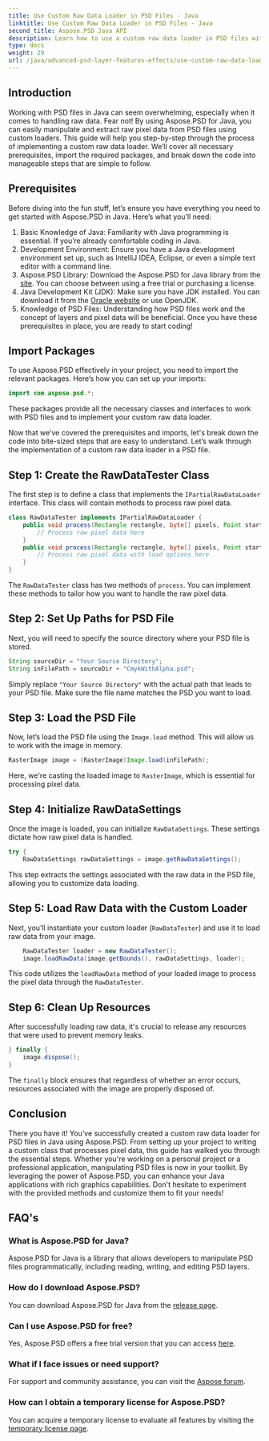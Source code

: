```yaml
---
title: Use Custom Raw Data Loader in PSD Files - Java
linktitle: Use Custom Raw Data Loader in PSD Files - Java
second_title: Aspose.PSD Java API
description: Learn how to use a custom raw data loader in PSD files with Java! This step-by-step guide covers everything from setup to resource cleanup.
type: docs
weight: 29
url: /java/advanced-psd-layer-features-effects/use-custom-raw-data-loader-psd-files/
---
```

## Introduction
Working with PSD files in Java can seem overwhelming, especially when it comes to handling raw data. Fear not! By using Aspose.PSD for Java, you can easily manipulate and extract raw pixel data from PSD files using custom loaders. This guide will help you step-by-step through the process of implementing a custom raw data loader. We’ll cover all necessary prerequisites, import the required packages, and break down the code into manageable steps that are simple to follow.
## Prerequisites
Before diving into the fun stuff, let’s ensure you have everything you need to get started with Aspose.PSD in Java. Here’s what you’ll need:
1. Basic Knowledge of Java: Familiarity with Java programming is essential. If you’re already comfortable coding in Java.
2. Development Environment: Ensure you have a Java development environment set up, such as IntelliJ IDEA, Eclipse, or even a simple text editor with a command line.
3. Aspose.PSD Library: Download the Aspose.PSD for Java library from the [site](https://releases.aspose.com/psd/java/). You can choose between using a free trial or purchasing a license.
4. Java Development Kit (JDK): Make sure you have JDK installed. You can download it from the [Oracle website](https://www.oracle.com/java/technologies/javase-jdk11-downloads.html) or use OpenJDK.
5. Knowledge of PSD Files: Understanding how PSD files work and the concept of layers and pixel data will be beneficial.
Once you have these prerequisites in place, you are ready to start coding!

## Import Packages
To use Aspose.PSD effectively in your project, you need to import the relevant packages. Here’s how you can set up your imports:
```java
import com.aspose.psd.*;
```
These packages provide all the necessary classes and interfaces to work with PSD files and to implement your custom raw data loader.

Now that we’ve covered the prerequisites and imports, let's break down the code into bite-sized steps that are easy to understand. Let’s walk through the implementation of a custom raw data loader in a PSD file.
## Step 1: Create the RawDataTester Class
The first step is to define a class that implements the `IPartialRawDataLoader` interface. This class will contain methods to process raw pixel data.
```java
class RawDataTester implements IPartialRawDataLoader {
    public void process(Rectangle rectangle, byte[] pixels, Point start, Point end) {
        // Process raw pixel data here
    }
    public void process(Rectangle rectangle, byte[] pixels, Point start, Point end, LoadOptions loadOptions) {
        // Process raw pixel data with load options here
    }
}
```
The `RawDataTester` class has two methods of `process`. You can implement these methods to tailor how you want to handle the raw pixel data. 
## Step 2: Set Up Paths for PSD File
Next, you will need to specify the source directory where your PSD file is stored.
```java
String sourceDir = "Your Source Directory";
String inFilePath = sourceDir + "CmykWithAlpha.psd";
```
Simply replace `"Your Source Directory"` with the actual path that leads to your PSD file. Make sure the file name matches the PSD you want to load.
## Step 3: Load the PSD File
Now, let’s load the PSD file using the `Image.load` method. This will allow us to work with the image in memory.
```java
RasterImage image = (RasterImage)Image.load(inFilePath);
```
Here, we're casting the loaded image to `RasterImage`, which is essential for processing pixel data.
## Step 4: Initialize RawDataSettings
Once the image is loaded, you can initialize `RawDataSettings`. These settings dictate how raw pixel data is handled.
```java
try {
    RawDataSettings rawDataSettings = image.getRawDataSettings();
```
This step extracts the settings associated with the raw data in the PSD file, allowing you to customize data loading.
## Step 5: Load Raw Data with the Custom Loader
Next, you’ll instantiate your custom loader (`RawDataTester`) and use it to load raw data from your image.
```java
    RawDataTester loader = new RawDataTester();
    image.loadRawData(image.getBounds(), rawDataSettings, loader);
```
This code utilizes the `loadRawData` method of your loaded image to process the pixel data through the `RawDataTester`.
## Step 6: Clean Up Resources
After successfully loading raw data, it's crucial to release any resources that were used to prevent memory leaks.
```java
} finally {
    image.dispose();
}
```
The `finally` block ensures that regardless of whether an error occurs, resources associated with the image are properly disposed of.

## Conclusion
There you have it! You’ve successfully created a custom raw data loader for PSD files in Java using Aspose.PSD. From setting up your project to writing a custom class that processes pixel data, this guide has walked you through the essential steps. Whether you're working on a personal project or a professional application, manipulating PSD files is now in your toolkit.
By leveraging the power of Aspose.PSD, you can enhance your Java applications with rich graphics capabilities. Don't hesitate to experiment with the provided methods and customize them to fit your needs!

## FAQ's
### What is Aspose.PSD for Java?  
Aspose.PSD for Java is a library that allows developers to manipulate PSD files programmatically, including reading, writing, and editing PSD layers.
### How do I download Aspose.PSD?  
You can download Aspose.PSD for Java from the [release page](https://releases.aspose.com/psd/java/).
### Can I use Aspose.PSD for free?  
Yes, Aspose.PSD offers a free trial version that you can access [here](https://releases.aspose.com/).
### What if I face issues or need support?  
For support and community assistance, you can visit the [Aspose forum](https://forum.aspose.com/c/psd/34).
### How can I obtain a temporary license for Aspose.PSD?  
You can acquire a temporary license to evaluate all features by visiting the [temporary license page](https://purchase.aspose.com/temporary-license/).
